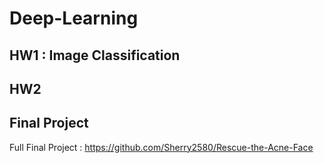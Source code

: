 # Deep-Learning
## HW1 : Image Classification
## HW2 
## Final Project
Full Final Project : https://github.com/Sherry2580/Rescue-the-Acne-Face
